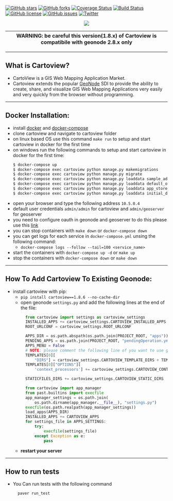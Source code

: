 [![GitHub stars](https://img.shields.io/github/stars/cartologic/cartoview.svg)](https://github.com/cartologic/cartoview/stargazers)
[![GitHub forks](https://img.shields.io/github/forks/cartologic/cartoview.svg)](https://github.com/cartologic/cartoview/network)
[![Coverage Status](https://coveralls.io/repos/github/cartologic/cartoview/badge.svg?branch=master&service=github)](https://coveralls.io/github/cartologic/cartoview?branch=master&service=github)
[![Build Status](https://travis-ci.org/cartologic/cartoview.svg?branch=master)](https://travis-ci.org/cartologic/cartoview)
[![GitHub license](https://img.shields.io/github/license/cartologic/cartoview.svg)](https://github.com/cartologic/cartoview/blob/master/LICENSE)
[![GitHub issues](https://img.shields.io/github/issues/cartologic/cartoview.svg)](https://github.com/cartologic/cartoview/issues)
[![Twitter](https://img.shields.io/twitter/url/https/github.com/cartologic/cartoview.svg?style=social)](https://twitter.com/intent/tweet?text=Wow:&url=https%3A%2F%2Fgithub.com%2Fcartologic%2Fcartoview)
<p align="center">
  <img src="https://cartologic.github.io/img/cartoview-logo.png"/>
</p>

| WARNING: be careful this version(1.8.x) of Cartoview is compatibile with geonode 2.8.x only |
| --- |
---
## What is Cartoview?
  - CartoView is a GIS Web Mapping Application Market.
  - Cartoview extends the popular [GeoNode](http://geonode.org/) SDI to provide the ability to create, share, and visualize GIS Web Mapping Applications very easily and very quickly from the browser without programming.

***

## Docker Installation:
  - install [docker](https://docs.docker.com/v17.12/install/#server) and [docker-compose](https://docs.docker.com/compose/install/#prerequisites)
  - clone cartoview and navigate to cartoview folder
  - on linux based OS use this command `make run` to setup and start cartoview in docker for the first time 
  - on windows run the following commands to setup and start cartoview in docker for the first time:
      ```sh
      $ docker-compose up
      $ docker-compose exec cartoview python manage.py makemigrations
      $ docker-compose exec cartoview python manage.py migrate
      $ docker-compose exec cartoview python manage.py loaddata sample_admin.json
      $ docker-compose exec cartoview python manage.py loaddata default_oauth_apps.json
      $ docker-compose exec cartoview python manage.py loaddata app_stores.json
      $ docker-compose exec cartoview python manage.py loaddata initial_data.json
      ```
  - open your browser and type the following address `10.5.0.4`
  - default user credentials `admin/admin` for cartoview and `admin/geoserver` for geoserver
  - you need to configure oauth in geonode and geoserver to do this please use this [link](http://docs.geonode.org/en/master/tutorials/admin/geoserver_geonode_security/index.html)
  - you can stop containers with `make down` or `docker-compose down`
  - you can get logs for each service in `docker-compose.yml` unsing the following command:
      - `docker-compose logs --follow --tail=100 <service_name>`
  - start the containers with `docker-compose up -d` or `make up`
  - stop the containers with `docker-compose down` or `make down`

***

## How To Add Cartoview To Existing Geonode:
  - install cartoview with pip:
      - `pip install cartoview==1.8.6 --no-cache-dir`
      - open geonode `settings.py` and add the following lines at the end of the file:
          ```python
            from cartoview import settings as cartoview_settings
            INSTALLED_APPS += cartoview_settings.CARTOVIEW_INSTALLED_APPS
            ROOT_URLCONF = cartoview_settings.ROOT_URLCONF

            APPS_DIR = os.path.abspath(os.path.join(PROJECT_ROOT, "apps"))
            PENDING_APPS = os.path.join(PROJECT_ROOT, "pendingOperation.yml")
            APPS_MENU = False
            # NOTE: please comment the following line of you want to use geonode templates
            TEMPLATES[0][
                "DIRS"] = cartoview_settings.CARTOVIEW_TEMPLATE_DIRS + TEMPLATES[0]["DIRS"]
            TEMPLATES[0]["OPTIONS"][
                'context_processors'] += cartoview_settings.CARTOVIEW_CONTEXT_PROCESSORS

            STATICFILES_DIRS += cartoview_settings.CARTOVIEW_STATIC_DIRS

            from cartoview import app_manager
            from past.builtins import execfile
            app_manager_settings = os.path.join(
                os.path.dirname(app_manager.__file__), "settings.py")
            execfile(os.path.realpath(app_manager_settings))
            load_apps(APPS_DIR)
            INSTALLED_APPS += CARTOVIEW_APPS
            for settings_file in APPS_SETTINGS:
                try:
                    execfile(settings_file)
                except Exception as e:
                    pass
          ```
      - **restart your server**

***


## How to run tests
- You Can run tests with the following command 
    ```sh
      paver run_test
    ```
